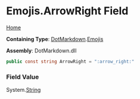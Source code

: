 # Emojis\.ArrowRight Field

[Home](../../../README.md)

**Containing Type**: [DotMarkdown](../../README.md)\.[Emojis](../README.md)

**Assembly**: DotMarkdown\.dll

```csharp
public const string ArrowRight = ":arrow_right:"
```

### Field Value

System\.[String](https://docs.microsoft.com/en-us/dotnet/api/system.string)